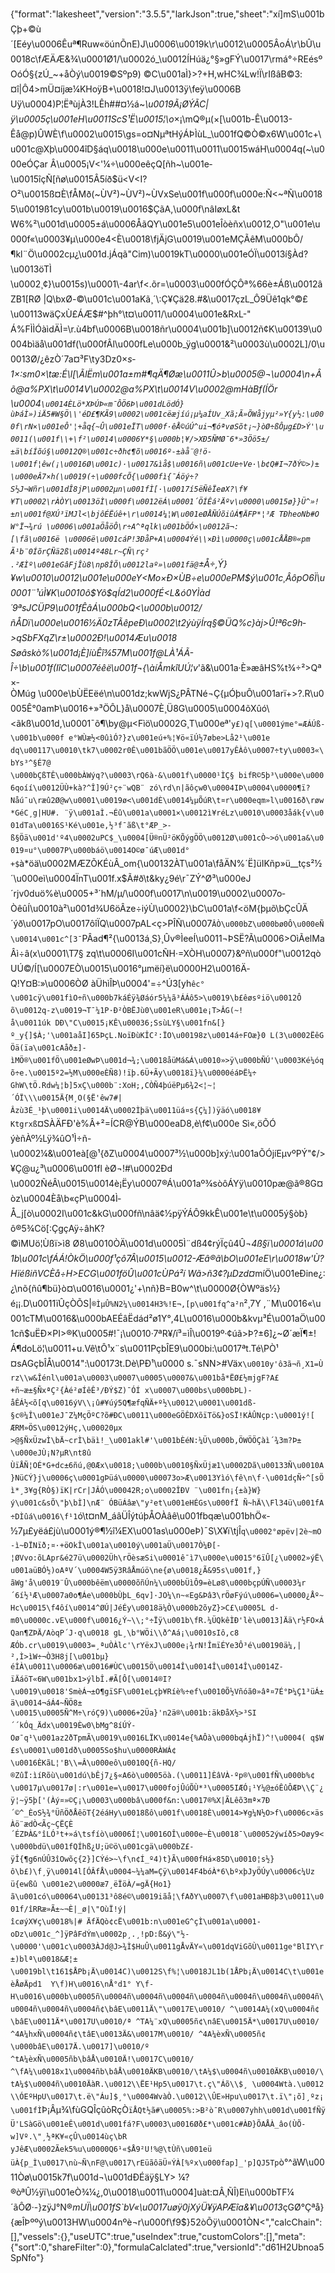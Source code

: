 {"format":"lakesheet","version":"3.5.5","larkJson":true,"sheet":"xí]mS\u001bÇþ+©ù´[Eéy\u0006Êuª¶Ruw«öúnÕnE)J\u0006\u0019k\r\u0012\u0005ÂoÁ\r\bÛ\u0018c\fÆÄÆ&¾\u0001Ø1/\u0002ó_\u0012ÍHúä¿°§»gFÝ\u0017\rmá°÷REésºOóÓ§{zÚ_~+åÒý\u0019©Sºp9) ©C\u001aÌ}>?+H,wHC¾Lw!Ï\rIßâB©3:¤î|Ô4>mÜ¤íjæ¼KHoÿB+\u0018!¤J\u0013ÿ\feÿ\u0006B Uÿ\u0004)P¦ËªùjÀ3!LÊh##¤½á~*\u0019Ã¡ØÝÃC|ÿ\u0005ç\u001eH\u0011ScS¹Ë\u0015¦\\o*×¡\\mQ®µ(×[\u001b-Ê\u0013-Êå@p)ÛWÈ\f\u0002\u0015\\gs=o¤NµªtHýÁÞÌùL_\u001fQ©Ò©x6W\u001c+\u001c@Xþ\u0004îD§áq\u0018\u000e\u0011\u0011\u0015wáH\u0004q(~\u000eÓÇar Â\u0005¡V<'¼÷\u000eêçQ[ñh~\u001e­\u0015îçÑ[ñø\u0015Â5íð$ü<V<I?O²\u0015ß¤È\fÅMð(~ÙV²)~ÙV²)~ÙVxSe\u001f\u000f\u000e:Ñ<~ªÑ\u00185\u0019ß1cy\u001b\u0019\u0016$ÇãA,\u000f\nâIøxL&t W6%²\u001d\u0005±á\u0006ÅãQY\u001e5\u001eÎòèñx\u0012,O\"\u001e\u000f«\u0003¥µ\u000e4<È\u0018\fjÄjG\u0019\u001eMÇÃêM\u000bÔ/¶kl¨Ö\u0002cµ¿\u001d.jÁqã\"Cim)\u0019kT\u0000\u001eÓÏ\u0013í§Àd?\u0013öTÌ\u0002¸¢}\u0015s)\u0001\\-4ar\\f<.õr=\u0003\u000fÓÇÔª%66è±Áß\u0012âZB1[RØ |Q\bxØ-©\u001c\u001aKã¸´\\:Ç¥Çä28.#&\u0017çzL_Ô9Üê1qk°©£\u00113wäÇxÙ£ÁÆ$#^þh°\t¤\u0011/\u0004\u001e&RxL-\"Á%FÌÌÓàìdÄÌ=\r.ù4bf\u0006B\u0018ñr\u0004\u001b]\u0012ñ¢K\u00139\u0004bìäå\u001df(\u000fÂl\u000fLe\u000b_ÿg\u0001&²\u0003ù\u0002L]/0\u0013Ø/¿êzÒ´7a¤³F\ty3Dz­0×*s­1×:sm0×\tæ:É\\l[\\ÃlËm\u001a±m#¶qÄ¶Øæ\u0011Û>b\u0005@¬\u0004\n+Âõ@a%PX\t\u0014V\u0002@a%PX\t\u0014V\u0002@mHàBf(ÍÖr\u0004`\u0014ÈLö*XÞÚÞ«m¯ÔÖ6Þ\u001dLödÓ}ùÞáÌ»)iÄ5#W§Ö\\'éD£¶KÃ9\u0002\u001cëæjíú¡µ¼aÍUv_Xã;Ã»ÕWåjyµ²»Y{y½:\u000f\rN×\u001eÔ'¦+åq{~Û\u001e­ÏT\u000f·êÅ©úÚ^ui¬¶óªvøSõt¡~}òØ÷ßÔµg£D>Ý'\u0011(\u001f\\+\f²\u0014\u0006Y*§\u000b¦¥/>XÐ5ÑMØ¯6*»3Öö5±/±ä\bíÍõú§\u0012Q®\u001c÷ðh¢¶õ\u0016º-±àå¨@!ö­\u001f¦êw(¡\u0016Ø\u001c)·\u0017&ìå$\u0016ñ\u001cUe÷Ve·\b¢Q#I¬7ðÝ©>)±\u000eÂ7×h(\u0019(÷\u000fcÕ{\u000fì{¯Áöý÷?S½J¬Wñr\u001dÎ8jP\u0002µn\u001fÌ[·\u0017í5ëÑ­êÏeøX?\f¥¥T\u0002\rÀÒY\u0013öÌ\u000f\u0012ëÁ\u0001´ÖÍÊá²Äºv\u0000\u0015ø}}Ü^»!±n\u001f@XÚ³ïMJl<\bjôÉËúê+\r\u0014¼¦W\u001eØÅÑÚõiûÁ¶ÄFP*¦³Æ TÐheoNb#OW°Ï¬¾rú \u0006\u001aÖåöÔ\r÷A^ªqlk\u001bÖÓ×\u0012ã¬:[\fã\u0016ë \u0006ë\u001cáP!3ÐåP+A\u0004Ýé\\×Ðì\u0000ç\u001cÅÅB®«pm Ã¹b¨0ÍõrÇÑä2ß\u0014º48Lr~ÇÑ\rç².²ÆÌº\u001eGâFjÎù8\np8ÎÕ\u0012laº»\u001fä@`±Å÷,Ý}¥w\u0010\u0012\u001e\u000eY<Mo×Ð×ÙB÷e\u000ePM$ý\u001c¸ÂôpO6Ï\u0001¨¹úÌ¥K\u0010ô$Yô$qÍd2\u000fÉ<L&ó0YÌàd´9ªsJCÜP9\u001fÊâÁ\u000bQ<\u000b\u0012/*ñÅDï\u000e\u0016½Ä0zTÃêpeÐ\u0002\t2ýùÿÍrq§©ÜQ%c}àj>Û!ª6c9*h­>qSbFXqZ\r±\u0002Ð!\u0014Æu\u0018 Søâskò%\u001d¡È]íùÊî¾57M\u001f@LÀ¹ÁÃ-Î÷\b\u001f(IîC\u0007éêë\u001f¬{\\àíÅmkîUÚ¦v*'ã&\u001a·È»æâHS%t¾÷²>Qª×­ÒMúg \u000e\bÙËEëé\n\u001dz;kwWjS¿PÂTNé¬Ç{µÓþuÔ\u001arï+>?.R\u0005Ê°0amÞ\u0016+»³ÖÔL}å\u0007È¸Ü8G\u0005\u0004õXûó\\<ãkß\u001d,\u0001¯õ¶\by@µ<Fìö\u0002G¸T\u000eª'`y£)q[\u0001ýme°=ÆÁÚß­\u001b\u000f e°WÙæ½<0ûìÓ?}z\u001eú+%¦¥ö«ïÚ­½7øbe>Lå2¹\u001e dq\u00117\u0010\tk7\u0002r0Ê\u001bãÖÖ\u001e\u0017yÊÀô\u0007÷ty\u0003«\bYs³^§­É7@\u000bÇßTÊ\u000bÀWýq?\u0003\rQ6à·&\u001f\u0000¹ÌÇ§ bifR©5þ³\u000e\u0006qoíí\u0012ÜÙ+kà?^Î]9Ú²ç÷¨wQB¨ zó\rd\n|ãôçw0\u0004IÞ\u0004\u0000¶ï?Nåú¯u\ræû2Ø@w\u0001\u0019ø<\u001dÈ\u0014¼µÕúR\t¤r\u000eqm»l\u0016ð\røw*GéC¸g|HU#. ¨ÿ\u001aÌ.¬Éû\u001a\u0001×\u0012ì¥réLz\u0010\u0003åák{v\u001dTa\u0016S¹Ké\u001e,½³f¯ãß\t°ÆP_>-ß§Öä\u001d'º4\u0002uPC$_\u0004[Ü®nÜ²öKÕýgÖÖ\u0012Ø\u001cÒ~>ó\u001a&\u0019¤u°\u0007P\u000báö\u0014O©ø¯úÆ\u001d°+$`à*öä\u0002MÆZÕKÉùÂ_om{\u00132ÀT\u001a\fåÄN%´Ë]üIKñp»ü__tçs²½´\u000eì\u0004ÏnT\u001f.x$Ã#ð\t&ky¿9é\r¯ZÝ^Ø³\u000eJ´rjv0duö%è\u0005+³´hM/µ/\u000f\u0017\n\u0019\u0002\u0007o­ÒêûÍ\u0010à²\u001d¾U6öÂze÷iýÙ\u0002}\bC\u001a\f<öM{þ­µõ\bÇcÛÄ´ýð\u0017pO\u0017ôîÏQ\u0007pAL<ç>PÎÑ\u0007`ÂÒ\u000bZ\u000bø0Ô\u000eÑ\u0014\u001c^[3¯`PÂad¶²{\u0013á¸S}¸Ûv®ÌeeÍ\u0011¬ÞSË?Ã\u0006>OìÃelMaÂì÷â(x\u0001\\T7§ zq\t\u0006I\u001cÑH·=XÒH\u0007}&ºñ\u000f\"\u0012qòUÚ©/Í[\u0007EÒ\u0015\u0016°µmëí}ë\u0000H2\u0016Ä­Q!Y¤B:»\u0006ÒØ àÜhìÎÞ\u0004'=÷^Ú3[yh`êc°\u001cÿ\u001fìO÷ñ\u000b7káÉÿ¾Øáór5¼¼ã³ÁÁô5>\u0019\b£êøsºiö\u0012Ô õ\u0012q-z\u0019¬T¯¼1P·Ð²ÒBËJù0\u001eR\u001e¡T>ÂG(~!å\u0011úk DÐ\"C\u0015¡KÊ\u00036;SsùLY§\u001fn&[}º_y{]$À;'\u001aåI]65ÞçL.NoïÐùKÎC²:ÏO\u00198z\u0014á÷FOæ}0 L(3\u0002ËêGÖä(ïa\u001cAåð±]­ìMÖ®\u001fÖ\u001eØwÞ\u001d¬¾;\u0018åüMá&Á\u0010»>ÿ\u000bÑÚ'\u0003Ké¼óqõ÷e.\u0015º2=½M\u000eÈÑ8)!ïþ.6Ü+Ãy\u0018ï}¼\u0000éáÞË¼÷GhW\tÖ.Rdw¼¦b]5xÇ\u000b¨:XoH;,CÒÑ4þúëPµ6¾2<¦~¦´ÓÏ\\\u0015Ä{M¸O(§Ë'êw7#|Âzù3É_¹þ\u0001i\u0014Ä\u0002Ìþä\u0011üá¤s{Ç¼])ÿäó\u0018¥Ktgrxß`¤SÀÄFÐ'è%Â+²=ÍCR@ÝB\u000eaD8,è\f¢\u000e Sì«,öÕÓýèñÀº½Lÿ¾ûO¹Ì÷ñ-\u0002¼&\u001eà[@¹{ðZ\u0004\u0007³½\u000b]xý:\u001aÕÓjíEµvºPÝ\"¢/>¥Ç@u¿³\u0006\u001fl èØ¬!#\u0002Ðd \u0002ÑéÂ\u0015\u0014è¡Ëy\u0007®Á\u001aº¾sòôÁYÿ\u0010pæ@ã®8G¤òz\u0004Èå\b«çP\u0004Ì­Å_j[ò\u0002I\u001c&kG\u000fñ\nâä¢½pÿÝÁÔ9kkÊ\u001e\t\u0005ý§òb}ô®5¾Cö[:ÇgçAÿ÷âhK?©ìMUö¦Ùßï>ì8 Ø8\u0010ÒÄ\u001d\u0005Ì¨dß4¢rýÏçû4Û¬_4ß§ï\u0001á\u001b\u001c\fÁÁ!ÒkÖ\u000f­¹çô7Â\u0015\u0012-Æâ®ã\bO\u001eE\r\u0018w'Ù?HïéßiñVCÈå÷H>ECG\u001föÛ\u001cÙPá²í Wã>ñ3¢?µDzd¤_­míÖ\u001eÐine¿:¿\nõ{ñû¶bü}ò¤\u0016\u0001¿'+\nñ}­B=B0w^\t\u0000Ø{ÒWºäs½}é¡¡.D\u0011ïÛçÒÕS|`®ÌµÛ%N2¼\u0014H3%!E¬,[p\u001fq^a²n`²¸7Y ,¨M\u0016«\u001cTM\u0016&\u000bAEÉâËdád²ø1Y°,4L\u0016\u000b&kvµ³É\u001aÖ\u001cñ$uËÐ×PI>®K\u0005#!¯¡\u0010·7ªR¥/ï³=ìÎ\u0019º·¢úã>Þ?±6]¿~Ø´æÏ¶±!Á¶doLö¦\u0011+u.Vê\\tÔ¹x¨s\u0011PçbÎE9\u000bi:\u0017ªt.Té\\PÒ¹ ¤sAGçbÎÅ\u0014\":\u00173t.Dè\\PÐ¹\u0000 s.¯sNN>#Väx`\u0010y'ô3ã¬ñ¸X1=Ùrz\\w&Îénl\u001a\u0003\u0007\u0005\u0007&\u001bå*ËØ£½mjgF?A£+ñ~æ±§ÑxªÇ²{Àé²øÍêÊ³/ÐÝ$Z)¯ÓÍ x\u0007\u000bs\u000bÞL)­åÊÁ½<õ[q\u0016ýV\\¡û#¥úý5Q¶æfqÑÄ+º½\u0012\u0001\u001dß­§c®¼Î\u001eJ¯Z¼MçÖºC?õ#ÐC\u0011\u000eGÖÊDXõïTö&}oSÏ!KÀÛNçp:\u0001ý![ÆRM»ÖS\u0012ýHç,\u00020µx >@§ÑxÜzwÌ\bÄ~crÌ\bäì!_\u001akl#'\u001bÈéN:¼Ü\u000b,ÖWÖÖÇàì´¾3m?Þ±\u000eJÙ¡N?µR\nt8ûÙïÅÑ¦OÉ*G+dc±6ñú,@0Æx\u0018;\u000b\u0010§ÑxÜjæ1\u0002Dã\u00133Ñ\u0010A}NüCÝ}j\u0006ç\u0001gÞüá\u0000\u00073o>Æ\u0013Yìó\fê\n\f·\u001dçÑ÷^[sÖì*¸3¥g{RÒ§)ïK|rCr|JÂÓ\u00042R;o\u0002ÎÐV ¨\u001fn¡{±à}W}ý\u001c&sÕ\"þ\bÌ]\nÆ¨ ÓBüÁâæ\"y²et\u001eHÉGs\u000fÏ Ñ~hÄ\\Fl34ü\u001fA÷DÌûá\u0016\f¹1`ó\t¤nM_áâÜÎýtúþÅOÀâê\u001fbqæ\u001bhÖ«­½7µ£yëá£jù\u0001ý®¶½î¼EX\u001as\u000eÞ)¯S\\X¥ï\tjÎ`q\u0002°øpëv|2è~mO-ì~ÐÏNïð;¤·+öOkÎ\u001a\u0010ý\u001aÜ\u0017Ò¼Ð[­¦ØVvo:õLApr&é27ü\u0002Üh\rÖèsæSi\u0001ê¯ì7\u000e\u0015°6ïÛ[¿\u0002»ýË\u001aüBÓ½)oAªV´\u0004W5ÿ3RâÅmúö\ne{ø\u0018¿Ã&95s\u001f,}ãWg'å\u0019¨Û\u000bêëm\u0000õñÚn¼\u000bÜìÔ9=èLø8\u000bçpÚÑ\u0003¼r´6í½¹Æ\u0007a0o¶Áe\u000bÙþL_6qv]·JO¼\n~«Eg&Þâ3\rÖøFýú\u0006=\u0000¿Åº~Hc\u0015\f4ôí\u0014^ØÚ|JéÉy\u0018ä¼Ò\u000b2õyZ}>C£\u0005L d­m0\u0000c.vE\u000f\u0016¿Ý~\\;°÷Ïÿ\u001b\fR.¼ÜQkêÌÐ'lè\u0013]Ää\r½FO×ÁQan¶ZÞÄ/AòqP´J·q\u0018 gL¸\b°WÖi\\ð^Aá¡\u0010sIô,c8ÆÓb.cr\u0019\u0003=¸ªuÒÀlc'\rYëxJ\u000e¡¾rN!Îmï­ÉYe3Ô³é\u00190ä¼,|²,Ì>ìW÷¬Ò3H8j[\u001bµ­}éÌÀ\u0011\u0006æ\u0016#ÙC\u0015Ö\u0014Î\u0014Î\u0014Î\u0014Z­ïÄáöT«6W\u001bx1>ýlbÎ.#Ã[Ô[\u0014®I?\u0019\u0018'SmèÁ¬±O¶gïSF\u001eLçþ¥Ríè%÷ef\u0010Õ½Vñóã0»âª¤7É°Þ¼Ç1³üÁ±ä\u0014¬áÁ4~ÑÖ8±\u0015\u0005Ñ^M÷\róÇ9)\u0006+2Üa}'n2ä®\u001b:äkÐåX½>³SI´´kÓq_Ädx\u0019Èw0\bMg^8íÚÝ­Oø¯q¹\u001az2ðTpmÃ\u0019\u0016LÏK\u0014e{%AÔà\u000bqÁjhÏ)^!\u0004( q$W£s\u0001\u001dð\u0005So$hu\u0000RÀWÁ¢\u0016ÈKãL¦'B\\=Â\u000eô\u0010Q{ñ-HQ/®ZûÏ:ìíRõù\u001dú\bÊj7¿§«A6ò\u0005öà.(\u0011]ÈâVÀ·ºp®\u001fÑ\u000b%¢\u0017µ\u0017ø|:r\u001e=\u0017\u000fojÛúÕÙ*³\u0005IÆÓ¡¹Y¼@±óÊûÔÆÞ\\Ç¨¿ÿ¦~ÿ5þ['(Àý¤»©Ç¡\u0003\u000bâ\u000f&n:\u0017®%X|ÃLêõ3mª×7Ð´©^_ÈoS½¾°ÜñÖðÅêöT{2éáHy\u0018ßô\u001f\u0018È\u0014>¥g¼N½O>f\u0006c×äsÀö¨ædÒ<Ãç~ÇËÇÈ´ÉZÞÀ&°îLÓ³t+»á\tsfíò\u0006Í¦\u0016OÎ\u000e~È\u0018¯\u00052ýwíð5>Oøy9<\u000bdü\u001fQÍhß¿U;ü©ö\u001cgä\u000bZ£-ÿÎ{¶g6nÚÛ3îOwõç{2}]CÝé>~\f\n¢Í_º4)t}Ã\u000fHá×85D\u0010¦s½}ô\b£)\f¸ÿ\u0014l[ÓÂfÅ\u0004~¼¼aM=Çÿ\u0014F4bóÀ*6\bºxþJyÖÚy\u0006c¼Uzü{ewßû \u001e2\u0000æ7¸ëÏöÀ/=gÄ{Ho1}ã\u001có\u00064\u00131³ô8é©\u0019iãå¦\fAðY\u0007\f\u001aHÐ8þ3\u0011\u001f/îRRæ»Ã±~¬È|_ø|\"OùÏ!ý|îcøýX¥ç\u0018%|# ÄfÄQò¢cË\u001b:n\u001eG^çÌ\u001a\u0001-oDz\u001c_^]ÿPâFdÝm\u0002p¸.¸!pD:ß&ý\"½­\u0000'\u001c\u0003ÀJd@J>¾Ì$HuÛ\u0011gÅvÄY«\u001dqViGõÙ\u0011ge°BlIY\r±)blª\u0018&Æ¦±\u0019bl\t161$ÅPb¡Ä\u0014C)\u0012S\f%¦\u0018JL1b(1ÅPb¡Ä\u0014C\t\u001eèÅøÄpd1  Y\f)H\u0016\nÅ°d1° Y\f-H\u0016\u000b\u0005ñ\u0004ñ\u0004ñ\u0004ñ\u0004ñ\u0004ñ\u0004ñ\u0004ñ\u0004ñ\u0004ñ\u0004ñ¢\bâE\u0011Ä\"\u0017E\u0010/ ^\u0014A¼(xQ\u0004ñ¢\bâE\u0011Ä*\u0017U\u0010/ª ^TA¼¨xQ\u0005ñ¢\nâE\u0015Ä*\u0017U\u0010/ ^4A¼hxÑ\u0004ñ¢\tâE\u0013Ä&\u0017M\u0010/ ^4A¼èxÑ\u0005ñ¢\u000bâE\u0017Ä.\u0017]\u0010/º ^tA¼èxÑ\u0005ñb\bâÅ\u0010Ä!\u0017C\u0010/ ^\fA¼\u0018x1\u0004ñb\bâÅ\u0010ÄKB\u0010/\tA¼$\u0004ñ\u0010ÄKB\u0010/\tA¼$\u0004ñ\u0010ÄàR.\u0012\\ËE¹Hp5\u0017\t.ç\"Áõ\\$¸ \u0004Wtà.\u0012\\ÓEºHpU\u0017\t.ë\"Áu]$¸°\u0004WvàÒ.\u0012\\ÛE»Hpu\u0017\t.ï\"¡õ]¸ºz¡\u001fÌ`Þ¡Âµ¾\fùGQÎçûòRçÒ`ïÅQt½ã#\u0005%:>B²ò¯R\u0007yhh\u001d\u001fÑÿÜ'LSàGö\u001eÊ\u001d\u001fá?F\u0003\u0016Øð£*\u001c#ÀÐ}ÕAÅÀ_âo(ÙÕ-w]Vº.\"¸½ªK¥«çÛ\u0014ùç\bR yJêÆ\u0002Ãek5%u\u0000Q6¹«$Å9²U!%@\tÙñ\u001eüüÀ{p_Ì\u0017\nù~Ñ\nF@\u0017\rEüãôäÜ¤ÝÀ[%ºx\u000fap]_'p]QJ5Tp`ò°^ãW\u0011Òø\u0015k7f\u001d¬\u001dÐÉäÿ§LY> ¼?®òªÛ½ÿï\u001eÒ¾¼¿,0\u0018\u0011\u0004]uàt:¤Â¸ÑÎ)Ei\u000bTF¼´ãÔØ·-}zÿJ°N®*mUÏ\u001fS`bV«\u0017uøÿ0jXýÜ¥ÿAPÆîa&¥\u0013*çGØ°Çªå}{æÎÞººý\u0013HW\u0004nºè¬r\u000f\f9$}52òÕÿ\u0001ÒN<","calcChain":[],"vessels":{},"useUTC":true,"useIndex":true,"customColors":[],"meta":{"sort":0,"shareFilter":0},"formulaCalclated":true,"versionId":"d61H2Ubnoa5SpNfo"}